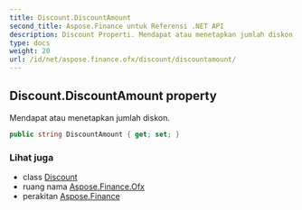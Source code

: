 ```yaml
---
title: Discount.DiscountAmount
second_title: Aspose.Finance untuk Referensi .NET API
description: Discount Properti. Mendapat atau menetapkan jumlah diskon.
type: docs
weight: 20
url: /id/net/aspose.finance.ofx/discount/discountamount/
---
```

## Discount.DiscountAmount property

Mendapat atau menetapkan jumlah diskon.

```csharp
public string DiscountAmount { get; set; }
```

### Lihat juga

* class [Discount](../)
* ruang nama [Aspose.Finance.Ofx](../../discount/)
* perakitan [Aspose.Finance](../../../)


